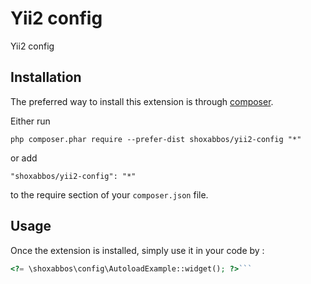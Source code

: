 Yii2 config
===========
Yii2 config

Installation
------------

The preferred way to install this extension is through [composer](http://getcomposer.org/download/).

Either run

```
php composer.phar require --prefer-dist shoxabbos/yii2-config "*"
```

or add

```
"shoxabbos/yii2-config": "*"
```

to the require section of your `composer.json` file.


Usage
-----

Once the extension is installed, simply use it in your code by  :

```php
<?= \shoxabbos\config\AutoloadExample::widget(); ?>```